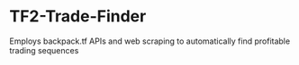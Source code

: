 # TF2-Trade-Finder
Employs backpack.tf APIs and web scraping to automatically find profitable trading sequences
